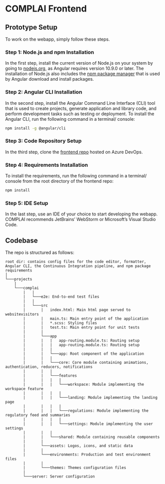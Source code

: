 # COMPLAI Frontend
## Prototype Setup
To work on the webapp, simply follow these steps.

### Step 1: Node.js and npm Installation
In the first step, install the current version of Node.js on your system by going to [nodejs.org](https://nodejs.org/en/), as Angular requires version 10.9.0 or later. The installation of Node.js also includes the [npm package manager](https://docs.npmjs.com/about-npm/index.html) that is used by Angular download and install packages.

### Step 2: Angular CLI Installation
In the second step, install the Angular Command Line Interface (CLI) tool that is used to create projects, generate application and library code, and perform development tasks such as testing or deployment. To install the Angular CLI, run the following command in a terminal/ console:
```bash
npm install -g @angular/cli
```
### Step 3: Code Repository Setup
In the third step, clone the [frontend repo](https://dev.azure.com/cdtm-mpd/MPD/_git/frontend) hosted on Azure DevOps.

### Step 4: Requirements Installation
To install the requirements, run the following command in a terminal/ console from the root directory of the frontend repo:
```bash
npm install
```

### Step 5: IDE Setup
In the last step, use an IDE of your choice to start developing the webapp. COMPLAI recommends JetBrains’ WebStorm or Microsoft’s Visual Studio Code. 

## Codebase
The repo is structured as follows: 
```
root dir: contains config files for the code editor, formatter, Angular CLI, the Continuous Integration pipeline, and npm package requirements 
│   
└───projects
    |
    └───complai
        |   | 
        |   └───e2e: End-to-end test files
        |   | 
        |   └───src 
        |       |   index.html: Main html page served to websitevisitors
        |       |   main.ts: Main entry point of the application
        |       |   *.scss: Styling files
        |       |   test.ts: Main entry point for unit tests
        |       |
        |       └───app
        |       |   |   app-routing.module.ts: Routing setup
        |       |   |   app-routing.module.ts: Routing setup
        |       |   |
        |       |   └───app: Root component of the application
        |       |   |
        |       |   └───core: Core module containing animations, authentication, reducers, notifications 
        |       |   |
        |       |   └───features
        |       |   |   |
        |       |   |   └───workspace: Module implementing the workspace feature
        |       |   |   |
        |       |   |   └───landing: Module implementing the landing page
        |       |   |   |
        |       |   |   └───regulations: Module implementing the regulatory feed and summaries
        |       |   |   |
        |       |   |   └───settings: Module implementing the user settings
        |       |   |
        |       |   └───shared: Module containing reusable components
        |       |
        |       └───assets: Logos, icons, and static data
        |       |
        |       └───environments: Production and test environment files
        |       |
        |       └───themes: Themes configuration files
        |
        └───server: Server configuration
```
                                                                                                        